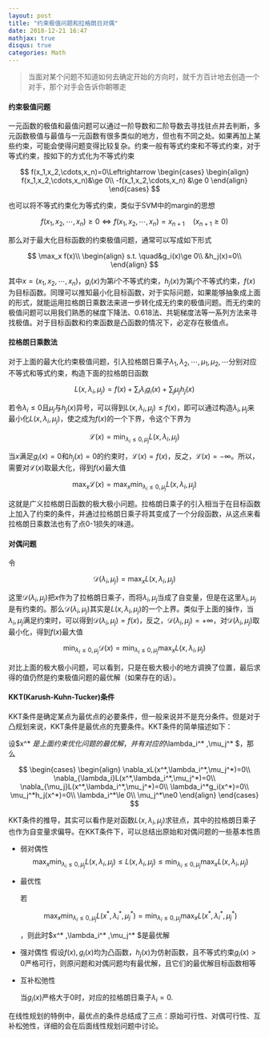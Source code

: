 ```yaml
---
layout: post
title: "约束极值问题和拉格朗日对偶"
date: 2018-12-21 16:47
mathjax: true
disqus: true
categories: Math
---
```


> 当面对某个问题不知道如何去确定开始的方向时，就千方百计地去创造一个对手，那个对手会告诉你朝哪走


#### 约束极值问题

一元函数的极值和最值问题可以通过一阶导数和二阶导数去寻找驻点并去判断，多元函数极值与最值与一元函数有很多类似的地方，但也有不同之处。如果再加上某些约束，可能会使得问题变得比较复杂。约束一般有等式约束和不等式约束，对于等式约束，按如下的方式化为不等式约束

$$
f(x_1,x_2,\cdots,x_n)=0\Leftrightarrow 
\begin{cases}
\begin{align}
f(x_1,x_2,\cdots,x_n)&\ge 0\\
-f(x_1,x_2,\cdots,x_n) &\ge 0
\end{align}
\end{cases}
$$

也可以将不等式约束化为等式约束，类似于SVM中的margin的思想

$$
f(x_1,x_2,\cdots,x_n)\ge0\Leftrightarrow f(x_1,x_2,\cdots,x_n)=x_{n+1}\quad(x_{n+1}\ge0)
$$

那么对于最大化目标函数的约束极值问题，通常可以写成如下形式

$$
\max_x f(x)\\ 
\begin{align}
s.t. \quad&g_i(x)\ge 0\\
&h_j(x)=0\\
\end{align}
$$

其中$x=(x_1,x_2,\cdots,x_n)$，$g_i(x)$为第$i$个不等式约束，$h_j(x)$为第$j$个不等式约束，$f(x)$为目标函数。同理可以推知最小化目标函数，对于实际问题，如果能够抽象成上面的形式，就能运用拉格朗日乘数法来进一步转化成无约束的极值问题。而无约束的极值问题可以用我们熟悉的梯度下降法、0.618法、共轭梯度法等一系列方法来寻找极值。对于目标函数和约束函数是凸函数的情况下，必定存在极值点。


#### 拉格朗日乘数法

对于上面的最大化约束极值问题，引入拉格朗日乘子$\lambda_1,\lambda_2,\cdots,\mu_1,\mu_2,\cdots​$分别对应不等式和等式约束，构造下面的拉格朗日函数

$$
L(x,\lambda_i,\mu_j)=f(x)+\sum_i \lambda_ig_i(x)+\sum_j\mu_jh_j(x)
$$

若令$\lambda_i\le 0​$且$\mu_j​$与$h_j(x)​$异号，可以得到$L(x,\lambda_i,\mu_j)\le f(x)​$，即可以通过构造$\lambda_i,\mu_j​$来最小化$L(x,\lambda_i,\mu_j)​$，使之成为$f(x)​$的一个下界，令这个下界为

$$
\mathcal{L}(x)=\min_{\lambda_i\le0,\mu_j}L(x,\lambda_i,\mu_j)
$$

当$x​$满足$g_i(x)=0​$和$h_j(x)=0​$的约束时，$\mathcal{L}(x)=f(x)​$，反之，$\mathcal{L}(x)=-\infty​$。所以，需要对$\mathcal{L}(x)​$取最大化，得到$f(x)​$最大值

$$
\max_x \mathcal{L}(x)=\max_{x}\min_{\lambda_i\le0,\mu_j}L(x,\lambda_i,\mu_j)
$$

这就是广义拉格朗日函数的极大极小问题。拉格朗日乘子的引入相当于在目标函数上加入了约束的条件，并通过拉格朗日乘子将其变成了一个分段函数，从这点来看拉格朗日乘数法也有了点0-1损失的味道。



#### 对偶问题

令

$$
\mathcal{D}(\lambda_i,\mu_j)=\max_{x}L(x,\lambda_i,\mu_j)
$$

这里$\mathcal{D}(\lambda_i,\mu_j)$把$x$作为了拉格朗日乘子，而将$\lambda_i,\mu_j$当成了自变量，但是在这里$\lambda_i,\mu_j$是有约束的。那么$\mathcal{D}(\lambda_i,\mu_j)$其实是$L(x, \lambda_i,\mu_j)$的一个上界。类似于上面的操作，当$\lambda_i,\mu_j$满足约束时，可以得到$\mathcal{D}(\lambda_i,\mu_j)=f(x)$，反之，$\mathcal{D}(\lambda_i,\mu_j)=+\infty$，对$\mathcal{D}(\lambda_i,\mu_j)$取最小化，得到$f(x)$最大值

$$
\min_{\lambda_i\le0,\mu_j} \mathcal{D}(x)=\min_{\lambda_i\le0,\mu_j}\max_{x}L(x,\lambda_i,\mu_j)
$$

对比上面的极大极小问题，可以看到，只是在极大极小的地方调换了位置，最后求得的值仍然是约束极值问题的最优解（如果存在的话）。



#### KKT(Karush-Kuhn-Tucker)条件

KKT条件是确定某点为最优点的必要条件，但一般来说并不是充分条件。但是对于凸规划来说，KKT条件是最优点的充要条件。KKT条件的简单描述如下：

设$x^* $是上面约束优化问题的最优解，并有对应的$\lambda_i^* ,\mu_j^* $，那么

$$
\begin{cases}
\begin{align}
\nabla_xL(x^*,\lambda_i^*,\mu_j^*)=0\\
\nabla_{\lambda_i}L(x^*,\lambda_i^*,\mu_j^*)=0\\
\nabla_{\mu_j}L(x^*,\lambda_i^*,\mu_j^*)=0\\
\lambda_i^*g_i(x^*)=0\\
\mu_j^*h_j(x^*)=0\\
\lambda_i^*\le 0\\
\mu_j^*\ne0
\end{align}
\end{cases}
$$

KKT条件的推导，其实可以看作是对函数$L(x,\lambda_i,\mu_j)​$求驻点，其中的拉格朗日乘子也作为自变量求偏导。在KKT条件下，可以总结出原始和对偶问题的一些基本性质

- 弱对偶性
  $$
  \max_{x}\min_{\lambda_i\le0,\mu_j}L(x,\lambda_i,\mu_j)\le L(x,\lambda_i,\mu_j)\le\min_{\lambda_i\le0,\mu_j}\max_{x}L(x,\lambda_i,\mu_j)
  $$

- 最优性

  若
  
  $$ \max_{x}\min_{\lambda_i\le0,\mu_j}L(x^*,\lambda_i^*,\mu_j^*)=\min_{\lambda_i\le0,\mu_j}\max_{x}L(x^*,\lambda_i^*,\mu_j^*)
  $$
  
  ，则此时$x^* ,\lambda_i^* ,\mu_j^* $是最优解

- 强对偶性
  假设$f(x),g_i(x)$均为凸函数，$h_j(x)$为仿射函数，且不等式约束$g_i(x)>0$严格可行，则原问题和对偶问题均有最优解，且它们的最优解目标函数相等

- 互补松弛性

  当$g_i(x)$严格大于0时，对应的拉格朗日乘子$\lambda_i=0$.

在线性规划的特例中，最优点的条件总结成了三点：原始可行性、对偶可行性、互补松弛性，详细的会在后面线性规划问题中讨论。